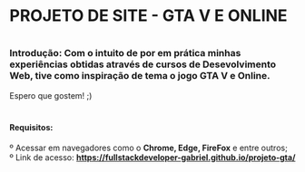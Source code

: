 # PROJETO DE SITE - GTA V E ONLINE

# <h3>Introdução: Com o intuito de por em prática minhas experiências obtidas através de cursos de Desevolvimento Web, tive como inspiração de tema o jogo GTA V e Online.
Espero que gostem! ;)</h3>

# <h4>Requisitos: <br>
º Acessar em navegadores como o <strong>Chrome, Edge, FireFox</strong> e entre outros; <br>
º Link de acesso: <strong>https://fullstackdeveloper-gabriel.github.io/projeto-gta/</strong>
</h4>
